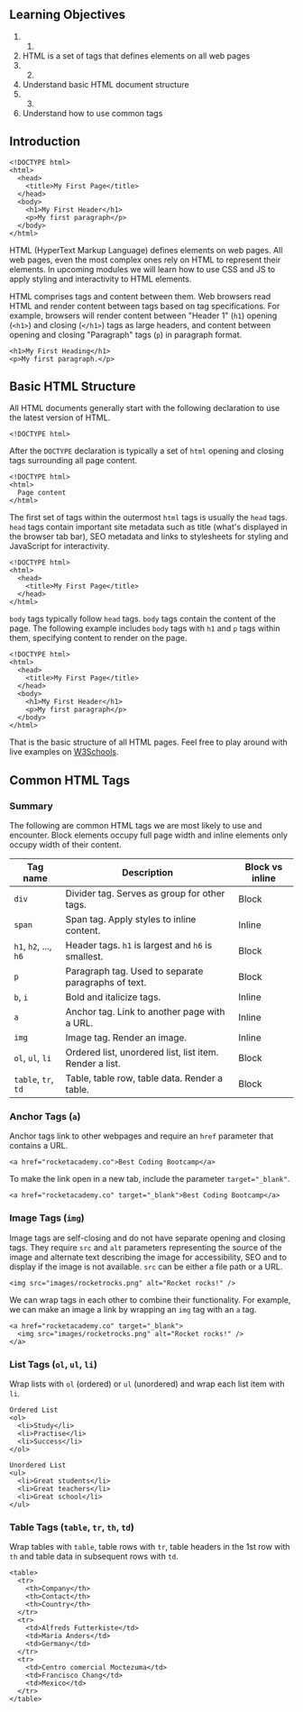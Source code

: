 ## Learning Objectives

1. 1.
1. HTML is a set of tags that defines elements on all web pages
1. 2.
1. Understand basic HTML document structure
1. 3.
1. Understand how to use common tags

## Introduction

```
<!DOCTYPE html>
<html>
  <head>
    <title>My First Page</title>
  </head>
  <body>
    <h1>My First Header</h1>
    <p>My first paragraph</p>
  </body>
</html>
```

HTML (HyperText Markup Language) defines elements on web pages. All web pages, even the most complex ones rely on HTML to represent their elements. In upcoming modules we will learn how to use CSS and JS to apply styling and interactivity to HTML elements.

HTML comprises tags and content between them. Web browsers read HTML and render content between tags based on tag specifications. For example, browsers will render content between &quot;Header 1&quot; (`h1`) opening (`<h1>`) and closing (`</h1>`) tags as large headers, and content between opening and closing &quot;Paragraph&quot; tags (`p`) in paragraph format.

```
<h1>My First Heading</h1>
<p>My first paragraph.</p>
```

## Basic HTML Structure

All HTML documents generally start with the following declaration to use the latest version of HTML.

```
<!DOCTYPE html>
```

After the `DOCTYPE` declaration is typically a set of `html` opening and closing tags surrounding all page content.

```
<!DOCTYPE html>
<html>
  Page content
</html>
```

The first set of tags within the outermost `html` tags is usually the `head` tags. `head` tags contain important site metadata such as title (what&#39;s displayed in the browser tab bar), SEO metadata and links to stylesheets for styling and JavaScript for interactivity.

```
<!DOCTYPE html>
<html>
  <head>
    <title>My First Page</title>
  </head>
</html>
```

`body` tags typically follow `head` tags. `body` tags contain the content of the page. The following example includes `body` tags with `h1` and `p` tags within them, specifying content to render on the page.

```
<!DOCTYPE html>
<html>
  <head>
    <title>My First Page</title>
  </head>
  <body>
    <h1>My First Header</h1>
    <p>My first paragraph</p>
  </body>
</html>
```

That is the basic structure of all HTML pages. Feel free to play around with live examples on [W3Schools](https://www.w3schools.com/html/html_examples.asp).

## Common HTML Tags

### Summary

The following are common HTML tags we are most likely to use and encounter. Block elements occupy full page width and inline elements only occupy width of their content.

| **Tag name** | **Description** | **Block vs inline** |
| --- | --- | --- |
| `div` | Divider tag. Serves as group for other tags. | Block |
| `span` | Span tag. Apply styles to inline content. | Inline |
| `h1`, `h2`, ..., `h6` | Header tags. `h1` is largest and `h6` is smallest. | Block |
| `p` | Paragraph tag. Used to separate paragraphs of text. | Block |
| `b`, `i` | Bold and italicize tags. | Inline |
| `a` | Anchor tag. Link to another page with a URL. | Inline |
| `img` | Image tag. Render an image. | Inline |
| `ol`, `ul`, `li` | Ordered list, unordered list, list item. Render a list. | Block |
| `table`, `tr`, `td` | Table, table row, table data. Render a table. | Block |

### Anchor Tags (`a`)

Anchor tags link to other webpages and require an `href` parameter that contains a URL.

```
<a href="rocketacademy.co">Best Coding Bootcamp</a>
```

To make the link open in a new tab, include the parameter `target="_blank"`.

```
<a href="rocketacademy.co" target="_blank">Best Coding Bootcamp</a>
```

### Image Tags (`img`)

Image tags are self-closing and do not have separate opening and closing tags. They require `src` and `alt` parameters representing the source of the image and alternate text describing the image for accessibility, SEO and to display if the image is not available. `src` can be either a file path or a URL.

```
<img src="images/rocketrocks.png" alt="Rocket rocks!" />
```

We can wrap tags in each other to combine their functionality. For example, we can make an image a link by wrapping an `img` tag with an `a` tag.

```
<a href="rocketacademy.co" target="_blank">
  <img src="images/rocketrocks.png" alt="Rocket rocks!" />
</a>
```

### List Tags (`ol`, `ul`, `li`)

Wrap lists with `ol` (ordered) or `ul` (unordered) and wrap each list item with `li`.

```
Ordered List
<ol>
  <li>Study</li>
  <li>Practise</li>
  <li>Success</li>
</ol>
```



```
Unordered List
<ul>
  <li>Great students</li>
  <li>Great teachers</li>
  <li>Great school</li>
</ul>
```

### Table Tags (`table`, `tr`, `th`, `td`)

Wrap tables with `table`, table rows with `tr`, table headers in the 1st row with `th` and table data in subsequent rows with `td`.

```
<table>
  <tr>
    <th>Company</th>
    <th>Contact</th>
    <th>Country</th>
  </tr>
  <tr>
    <td>Alfreds Futterkiste</td>
    <td>Maria Anders</td>
    <td>Germany</td>
  </tr>
  <tr>
    <td>Centro comercial Moctezuma</td>
    <td>Francisco Chang</td>
    <td>Mexico</td>
  </tr>
</table>
```
